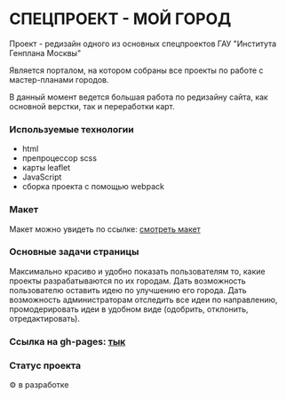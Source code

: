 # СПЕЦПРОЕКТ - МОЙ ГОРОД

Проект - редизайн одного из основных спецпроектов ГАУ "Института Генплана Москвы"

Является порталом, на котором собраны все проекты по работе с мастер-планами городов.

В данный момент ведется большая работа по редизайну сайта, как основной верстки, так и переработки карт.

### Используемые технологии

* html
* препроцессор scss
* карты leaflet
* JavaScript
* сборка проекта с помощью webpack

### Макет

Макет можно увидеть по ссылке: [смотреть макет](https://www.figma.com/file/GQbmXKTjiuwaet6RRJN6Je/%D0%BC%D0%BE%D0%B9-%D0%B3%D0%BE%D1%80%D0%BE%D0%B4(-%D0%B2%D0%B5%D1%80%D1%81%D0%B8%D1%8F2)?node-id=0%3A1&t=1bqgfDYfWdtk3o7x-1)

### Основные задачи страницы

Максимально красиво и удобно показать пользователям то, какие проекты разрабатываются по их городам.
Дать возможность пользователю оставить идею по улучшению его города.
Дать возможность администраторам отследить все идеи по направлению, промодерировать идеи в удобном виде (одобрить, отклонить, отредактировать).


### Ссылка на gh-pages: [тык](https://inkinyam.github.io/gp-moy-gorod/)

### Статус проекта
⚙️ в разработке
